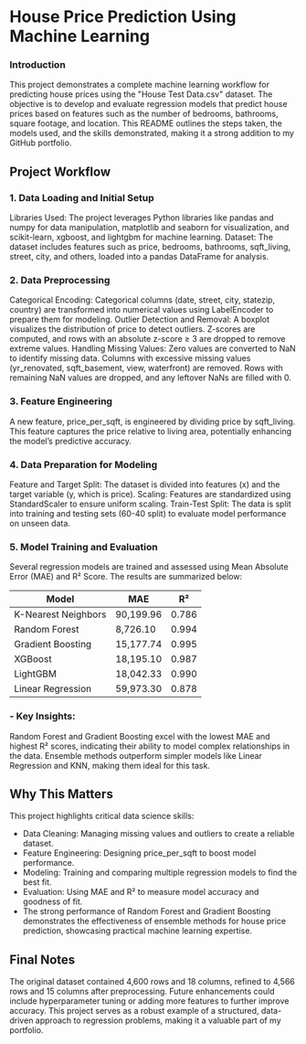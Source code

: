 # House Price Prediction Using Machine Learning
### Introduction
This project demonstrates a complete machine learning workflow for predicting house prices using the "House Test Data.csv" dataset. The objective is to develop and evaluate regression models that predict house prices based on features such as the number of bedrooms, bathrooms, square footage, and location. This README outlines the steps taken, the models used, and the skills demonstrated, making it a strong addition to my GitHub portfolio.

## Project Workflow
### 1. Data Loading and Initial Setup
Libraries Used: The project leverages Python libraries like pandas and numpy for data manipulation, matplotlib and seaborn for visualization, and scikit-learn, xgboost, and lightgbm for machine learning.
Dataset: The dataset includes features such as price, bedrooms, bathrooms, sqft_living, street, city, and others, loaded into a pandas DataFrame for analysis.
### 2. Data Preprocessing
Categorical Encoding: Categorical columns (date, street, city, statezip, country) are transformed into numerical values using LabelEncoder to prepare them for modeling.
Outlier Detection and Removal:
A boxplot visualizes the distribution of price to detect outliers.
Z-scores are computed, and rows with an absolute z-score ≥ 3 are dropped to remove extreme values.
Handling Missing Values:
Zero values are converted to NaN to identify missing data.
Columns with excessive missing values (yr_renovated, sqft_basement, view, waterfront) are removed.
Rows with remaining NaN values are dropped, and any leftover NaNs are filled with 0.
### 3. Feature Engineering
A new feature, price_per_sqft, is engineered by dividing price by sqft_living. This feature captures the price relative to living area, potentially enhancing the model’s predictive accuracy.
### 4. Data Preparation for Modeling
Feature and Target Split: The dataset is divided into features (x) and the target variable (y, which is price).
Scaling: Features are standardized using StandardScaler to ensure uniform scaling.
Train-Test Split: The data is split into training and testing sets (60-40 split) to evaluate model performance on unseen data.
### 5. Model Training and Evaluation
Several regression models are trained and assessed using Mean Absolute Error (MAE) and R² Score. The results are summarized below:

| Model                | MAE         | R²     |
|----------------------|-------------|--------|
| K-Nearest Neighbors  | 90,199.96   | 0.786  |
| Random Forest        | 8,726.10    | 0.994  |
| Gradient Boosting    | 15,177.74   | 0.995  |
| XGBoost              | 18,195.10   | 0.987  |
| LightGBM             | 18,042.33   | 0.990  |
| Linear Regression    | 59,973.30   | 0.878  |

### - Key Insights:
Random Forest and Gradient Boosting excel with the lowest MAE and highest R² scores, indicating their ability to model complex relationships in the data.
Ensemble methods outperform simpler models like Linear Regression and KNN, making them ideal for this task.
## Why This Matters
This project highlights critical data science skills:

- Data Cleaning: Managing missing values and outliers to create a reliable dataset.
- Feature Engineering: Designing price_per_sqft to boost model performance.
- Modeling: Training and comparing multiple regression models to find the best fit.
- Evaluation: Using MAE and R² to measure model accuracy and goodness of fit.
- The strong performance of Random Forest and Gradient Boosting demonstrates the effectiveness of ensemble methods for house price prediction, showcasing practical machine learning expertise.

## Final Notes
The original dataset contained 4,600 rows and 18 columns, refined to 4,566 rows and 15 columns after preprocessing.
Future enhancements could include hyperparameter tuning or adding more features to further improve accuracy.
This project serves as a robust example of a structured, data-driven approach to regression problems, making it a valuable part of my portfolio.
